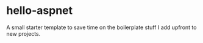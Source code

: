# hello-aspnet
A small starter template to save time on the boilerplate stuff I add upfront to new projects.
